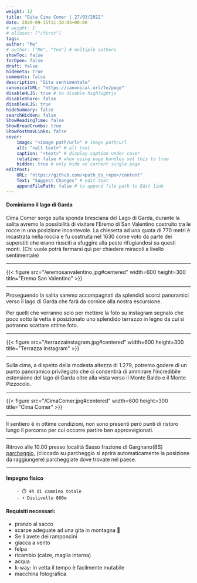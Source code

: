 ```yaml
---
weight: 12
title: "Gita Cima Comer | 27/03/2022"
date: 2020-09-15T11:30:03+00:00
# weight: 1
# aliases: ["/first"]
tags: 
author: "Me"
# author: ["Me", "You"] # multiple authors
showToc: false
TocOpen: false
draft: false
hidemeta: true
comments: false
description: "Gita sentimentale"
canonicalURL: "https://canonical.url/to/page"
disableHLJS: true # to disable highlightjs
disableShare: false
disableHLJS: true
hideSummary: false
searchHidden: false
ShowReadingTime: false
ShowBreadCrumbs: true
ShowPostNavLinks: false 
cover:
    image: "<image path/url>" # image path/url
    alt: "<alt text>" # alt text
    caption: "<text>" # display caption under cover
    relative: false # when using page bundles set this to true
    hidden: true # only hide on current single page
editPost:
    URL: "https://github.com/<path_to_repo>/content"
    Text: "Suggest Changes" # edit text
    appendFilePath: false # to append file path to Edit link
---
```




#### Dominiamo il lago di Garda

<!--more--> 
Cima Comer sorge sulla sponda bresciana del Lago di Garda, durante la salita avremo la possibilità di visitare l’Eremo di San Valentino costruito tra le rocce in una posizione incantevole. La chiesetta ad una quota di 770 metri è incastrata nella roccia e fu costruita nel 1630 come voto da parte dei superstiti che erano riusciti a sfuggire alla peste rifugiandosi su questi monti.   (Chi vuole potrà fermarsi quì per chiedere miracoli a livello sentimentale)

---

{{< figure src="/eremosanvalentino.jpg#centered" width=600 height=300 title="Eremo San Valentino" >}}

---
Proseguendo la salita saremo accompagnati da splendidi scorci panoramici verso il lago di Garda che farà da cornice alla nostra escursione.

Per quelli che verranno solo per mettere la foto su instagram segnalo che poco sotto la vetta è posizionato uno splendido terrazzo in legno da cui si potranno scattare ottime foto.

---

{{< figure src="/terrazzainstagram.jpg#centered" width=600 height=300 title="Terrazza Instagram" >}}

---

Sulla cima, a dispetto della modesta altezza di 1.279, potremo godere di un punto panoramico privilegiato che ci consentirà di ammirare l’incredibile estensione del lago di Garda oltre alla vista verso il Monte Baldo e il Monte Pizzocolo.

---

{{< figure src="/CimaComer.jpg#centered" width=600 height=300 title="Cima Comer" >}}

---

Il sentiero è in ottime condizioni, non sono presenti però punti di ristoro lungo il percorso per cui occorre partire ben approvvigionati.

---

Ritrovo alle 10.00 presso località Sasso frazione di Gargnano(BS) [parcheggio](https://goo.gl/maps/UnSa7rbpaifb4J3KA), (cliccado su parcheggio si aprirà automaticamente la posizione da raggiungere) parcheggiate dove trovate nel paese.

--- 
#### Impegno fisico

        - ⏱️ 4h di cammino totale
        - ⬆️ Dislivello 800m




#### Requisiti necessari:  
- pranzo al sacco 
- scarpe adeguate ad una gita in montagna 🥾 
- Se li avete dei ramponcini 
- giacca a vento
- felpa
- ricambio (calze, maglia interna)
- acqua 
- k-way: in vetta il tempo è facilmente mutabile
- macchina fotografica